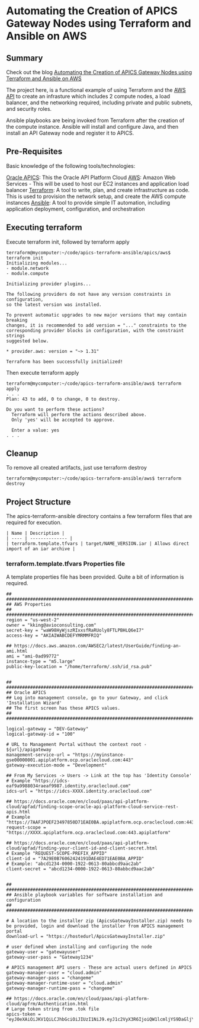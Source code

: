 # Automating the Creation of APICS Gateway Nodes using Terraform and Ansible on AWS

## Summary

Check out the blog [Automating the Creation of APICS Gateway Nodes using Terraform and Ansible on AWS](www.avioconsulting.com/blogs)

The project here, is a functional example of using Terraform and the [AWS API](https://www.terraform.io/docs/providers/aws/) to create an infrasture which includes 2 compute nodes, a load balancer, and the networking required, including private and public subnets, and security roles. 

Ansible playbooks are being invoked from Terraform after the creation of the compute instance.  Ansible will install and configure Java, and then install an API Gateway node and register it to APICS.

## Pre-Requisites

Basic knowledge of the following tools/technologies:

[Oracle APICS](https://docs.oracle.com/en/cloud/paas/api-platform-cloud-um/apfad/): This the Oracle API Platform Cloud 
[AWS](https://aws.amazon.com/): Amazon Web Services - This will be used to host our EC2 instances and application load balancer
[Terraform](https://www.terraform.io/): A tool to write, plan, and create infrastructure as code. This is used to provision the network setup, and create the AWS compute instances
[Ansible](https://www.ansible.com/): A tool to provide simple IT automation, including application deployment, configuration, and orchestration

## Executing terraform

Execute terraform init, followed by terraform apply
```
terraform@mycomputer:~/code/apics-terraform-ansible/apics/aws$ terraform init
Initializing modules...
- module.network
- module.compute

Initializing provider plugins...

The following providers do not have any version constraints in configuration,
so the latest version was installed.

To prevent automatic upgrades to new major versions that may contain breaking
changes, it is recommended to add version = "..." constraints to the
corresponding provider blocks in configuration, with the constraint strings
suggested below.

* provider.aws: version = "~> 1.31"

Terraform has been successfully initialized!
```

Then execute terraform apply

```
terraform@mycomputer:~/code/apics-terraform-ansible/aws$ terraform apply
. . .
Plan: 43 to add, 0 to change, 0 to destroy.

Do you want to perform these actions?
  Terraform will perform the actions described above.
  Only 'yes' will be accepted to approve.

  Enter a value: yes
. . .
``` 

## Cleanup
To remove all created artifacts, just use terraform destroy

```
terraform@mycomputer:~/code/apics-terraform-ansible/aws$ terraform destroy
```


## Project Structure
The apics-terraform-ansible directory contains a few terraform files that are required for execution.

	| Name | Description |
	| ---- | -------------- |
	| terraform.template.tfvars | target/NAME_VERSION.iar | Allows direct import of an iar archive |

### terraform.template.tfvars Properties file
A template properties file has been provided.  Quite a bit of information is required.  


```
## #################################################################################
## AWS Properties
## #################################################################################
region = "us-west-2"
owner = "kking@avioconsulting.com"
secret-key = "waW98HyWjszRIxxsfRaRUoly8FTLPBHLQ6eI7"
access-key = "AKIAIWABCDEFYMRMMFRIQ"

## https://docs.aws.amazon.com/AWSEC2/latest/UserGuide/finding-an-ami.html
ami = "ami-0ad99772"
instance-type = "m5.large"
public-key-location = "/home/terraform/.ssh/id_rsa.pub"


## #################################################################################
## Oracle APICS
## Log into management console, go to your Gateway, and click 'Installation Wizard'
## The first screen has these APICS values.
## #################################################################################

logical-gateway = "DEV-Gateway"
logical-gateway-id = "100"

# URL to Management Portal without the context root - ${url}/apigateway
management-service-url = "https://myinstance-gse00000001.apiplatform.ocp.oraclecloud.com:443"
gateway-execution-mode = "Development"

## From My Services -> Users -> Link at the top has 'Identity Console'
# Example "https://idcs-eaf9a9988034raeaf9987.identity.oraclecloud.com"
idcs-url = "https://idcs-XXXX.identity.oraclecloud.com"

## https://docs.oracle.com/en/cloud/paas/api-platform-cloud/apfad/finding-scope-oracle-api-platform-cloud-service-rest-apis.html
# Example "https://7AAFJPOEF23497850D71EAE0BA.apiplatform.ocp.oraclecloud.com:443.apiplatform"
request-scope = "https://XXXX.apiplatform.ocp.oraclecloud.com:443.apiplatform"

## https://docs.oracle.com/en/cloud/paas/api-platform-cloud/apfad/finding-your-client-id-and-client-secret.html
# Example "REQUEST-SCOPE-PREFIX_APPID"
client-id = "7A29E0B76062424191DAE4ED71EAE0BA_APPID"
# Example: "abcd1234-0000-1922-0613-80abbcd9aac2ab"
client-secret = "abcd1234-0000-1922-0613-80abbcd9aac2ab"


## #################################################################################
## Ansible playbook variables for software installation and configuration
## #################################################################################

# A location to the installer zip (ApicsGatewayInstaller.zip) needs to be provided, login and download the installer from APICS management portal
download-url = "https://hostedurl/ApicsGatewayInstaller.zip"

# user defined when installing and configuring the node
gateway-user = "gatewayuser"
gateway-user-pass = "Gateway1234"

# APICS management API users - These are actual users defined in APICS
gateway-manager-user = "cloud.admin"
gateway-manager-pass = "changeme"
gateway-manager-runtime-user = "cloud.admin"
gateway-manager-runtime-pass = "changeme"

## https://docs.oracle.com/en/cloud/paas/api-platform-cloud/apfrm/Authentication.html
# Large token string from .tok file 
apics-token = "eyJ0eXAiOiJKV1QiLCJhbGciOiJIUzI1NiJ9.eyJ1c2VyX3R6IjoiQW1lcmljYS9DaGljYWdvIiwic3ViIjoiW1wbGUiLCJ0ZW5hbnQiOiJzYW1wbGUiLCJqdGkiOiJzYW1wbGUifQ"
```

